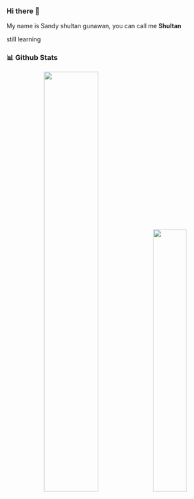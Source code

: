 ### Hi there 👋
 <p> My name is Sandy shultan gunawan, you can call me <b>Shultan</b> </p>
 <p> still learning </p>
 
### 📊 Github Stats
<div align="center">
  <img width="50%" src="https://github-readme-stats.vercel.app/api?username=unlunch"/>
  <img width="39.5%" src="https://github-readme-stats.vercel.app/api/top-langs/?username=unlunch&layout=compact" />
 </div>
